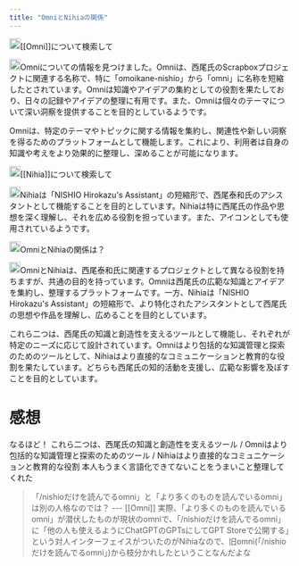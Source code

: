 ```yaml
---
title: "OmniとNihiaの関係"
---
```


<img src='https://scrapbox.io/api/pages/nishio/nishio/icon' alt='nishio.icon' height="19.5"/>[[Omni]]について検索して

<img src='https://scrapbox.io/api/pages/nishio/nihia/icon' alt='nihia.icon' height="19.5"/>Omniについての情報を見つけました。Omniは、西尾氏のScrapboxプロジェクトに関連する名称で、特に「omoikane-nishio」から「omni」に名称を短縮したとされています。Omniは知識やアイデアの集約としての役割を果たしており、日々の記録やアイデアの整理に有用です。また、Omniは個々のテーマについて深い洞察を提供することを目的としているようです。

Omniは、特定のテーマやトピックに関する情報を集約し、関連性や新しい洞察を得るためのプラットフォームとして機能します。これにより、利用者は自身の知識や考えをより効果的に整理し、深めることが可能になります。

<img src='https://scrapbox.io/api/pages/nishio/nishio/icon' alt='nishio.icon' height="19.5"/>[[Nihia]]について検索して

<img src='https://scrapbox.io/api/pages/nishio/nihia/icon' alt='nihia.icon' height="19.5"/>Nihiaは「NISHIO Hirokazu's Assistant」の短縮形で、西尾泰和氏のアシスタントとして機能することを目的としています。Nihiaは特に西尾氏の作品や思想を深く理解し、それを広める役割を担っています。また、アイコンとしても使用されているようです。

<img src='https://scrapbox.io/api/pages/nishio/nishio/icon' alt='nishio.icon' height="19.5"/>OmniとNihiaの関係は？

<img src='https://scrapbox.io/api/pages/nishio/nihia/icon' alt='nihia.icon' height="19.5"/>OmniとNihiaは、西尾泰和氏に関連するプロジェクトとして異なる役割を持ちますが、共通の目的を持っています。Omniは西尾氏の広範な知識とアイデアを集約し、整理するプラットフォームです。一方、Nihiaは「NISHIO Hirokazu's Assistant」の短縮形で、より特化されたアシスタントとして西尾氏の思想や作品を理解し、広めることを目的としています。

これら二つは、西尾氏の知識と創造性を支えるツールとして機能し、それぞれが特定のニーズに応じて設計されています。Omniはより包括的な知識管理と探索のためのツールとして、Nihiaはより直接的なコミュニケーションと教育的な役割を果たしています。どちらも西尾氏の知的活動を支援し、広範な影響を及ぼすことを目的としています。

# 感想
なるほど！ これら二つは、西尾氏の知識と創造性を支えるツール / Omniはより包括的な知識管理と探索のためのツール / Nihiaはより直接的なコミュニケーションと教育的な役割
本人もうまく言語化できてないことをうまいこと整理してくれた

> 「/nishioだけを読んでるomni」と「より多くのものを読んでいるomni」は別の人格なのでは？ --- [[Omni]]
実際、「より多くのものを読んでいるomni」が潜伏したものが現状のomniで、「/nishioだけを読んでるomni」に「他の人も使えるようにChatGPTのGPTsにしてGPT Storeで公開する」という対人インターフェイスがついたのがNihiaなので、旧omni(「/nishioだけを読んでるomni」)から枝分かれしたということなんだよな
